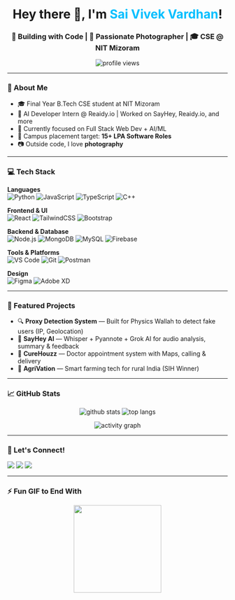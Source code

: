 <h1 align="center">Hey there 👋, I'm <span style="color:#00bfff">Sai Vivek Vardhan</span>!</h1>
<h3 align="center">🚀 Building with Code | 📸 Passionate Photographer | 🎓 CSE @ NIT Mizoram</h3>

<p align="center">
  <img src="https://komarev.com/ghpvc/?username=vivekvardhan7&label=Profile%20views&color=0e75b6&style=flat" alt="profile views" />
</p>

---

### 🌟 About Me

- 🎓 Final Year B.Tech CSE student at NIT Mizoram
- 💼 AI Developer Intern @ Reaidy.io | Worked on SayHey, Reaidy.io, and more
- 🧠 Currently focused on Full Stack Web Dev + AI/ML
- 📌 Campus placement target: **15+ LPA Software Roles**
- 📷 Outside code, I love **photography** 

---

### 💻 Tech Stack

**Languages**  
![Python](https://img.shields.io/badge/-Python-3776AB?style=for-the-badge&logo=python) 
![JavaScript](https://img.shields.io/badge/-JavaScript-F7DF1E?style=for-the-badge&logo=javascript&logoColor=black) 
![TypeScript](https://img.shields.io/badge/-TypeScript-007ACC?style=for-the-badge&logo=typescript) 
![C++](https://img.shields.io/badge/-C++-00599C?style=for-the-badge&logo=c%2B%2B)

**Frontend & UI**  
![React](https://img.shields.io/badge/-React-61DAFB?style=for-the-badge&logo=react) 
![TailwindCSS](https://img.shields.io/badge/-Tailwind%20CSS-38B2AC?style=for-the-badge&logo=tailwind-css) 
![Bootstrap](https://img.shields.io/badge/-Bootstrap-563D7C?style=for-the-badge&logo=bootstrap)

**Backend & Database**  
![Node.js](https://img.shields.io/badge/-Node.js-339933?style=for-the-badge&logo=node.js) 
![MongoDB](https://img.shields.io/badge/-MongoDB-47A248?style=for-the-badge&logo=mongodb) 
![MySQL](https://img.shields.io/badge/-MySQL-4479A1?style=for-the-badge&logo=mysql) 
![Firebase](https://img.shields.io/badge/-Firebase-FFCA28?style=for-the-badge&logo=firebase)

**Tools & Platforms**  
![VS Code](https://img.shields.io/badge/-VS%20Code-007ACC?style=for-the-badge&logo=visual-studio-code) 
![Git](https://img.shields.io/badge/-Git-F05032?style=for-the-badge&logo=git) 
![Postman](https://img.shields.io/badge/-Postman-FF6C37?style=for-the-badge&logo=postman)

**Design**  
![Figma](https://img.shields.io/badge/-Figma-F24E1E?style=for-the-badge&logo=figma) 
![Adobe XD](https://img.shields.io/badge/-Adobe%20XD-FF61F6?style=for-the-badge&logo=adobe-xd)

---

### 🚀 Featured Projects

- 🔍 **Proxy Detection System** — Built for Physics Wallah to detect fake users (IP, Geolocation)
- 💬 **SayHey AI** — Whisper + Pyannote + Grok AI for audio analysis, summary & feedback
- 🏥 **CureHouzz** — Doctor appointment system with Maps, calling & delivery
- 🌾 **AgriVation** — Smart farming tech for rural India (SIH Winner)

---

### 📈 GitHub Stats

<p align="center">
  <img src="https://github-readme-stats.vercel.app/api?username=vivekvardhan7&show_icons=true&theme=midnight-purple" alt="github stats" />
  <img src="https://github-readme-stats.vercel.app/api/top-langs/?username=vivekvardhan7&layout=compact&theme=midnight-purple" alt="top langs" />
</p>

<p align="center">
  <img src="https://github-readme-activity-graph.cyclic.app/graph?username=vivekvardhan7&theme=react-dark" alt="activity graph" />
</p>

---

### 🔗 Let's Connect!

<p align="left">
  <a href="mailto:saivivek2809@gmail.com"><img src="https://img.shields.io/badge/Gmail-D14836?style=for-the-badge&logo=gmail&logoColor=white" /></a>
  <a href="https://linkedin.com/in/sai-vivek-tata-049210280"><img src="https://img.shields.io/badge/LinkedIn-blue?style=for-the-badge&logo=linkedin&logoColor=white" /></a>
  <a href="https://personal-portfolio-bjfk.vercel.app/"><img src="https://img.shields.io/badge/Portfolio-black?style=for-the-badge&logo=vercel&logoColor=white" /></a>
</p>

---

### ⚡ Fun GIF to End With

<p align="center">
  <img src="https://media.tenor.com/qJ5evVs-_uUAAAAC/coding.gif" height="200" />
</p>
